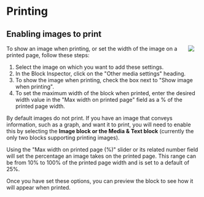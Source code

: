 # Printing

## Enabling images to print

<img src="/bcgov-wordpress-block-theme/image-print-settings.png" align="right" hspace="15">

To show an image when printing, or set the width of the image on a printed page, follow these steps:

1. Select the image on which you want to add these settings.
2. In the Block Inspector, click on the "Other media settings" heading.
3. To show the image when printing, check the box next to "Show image when printing".
4. To set the maximum width of the block when printed, enter the desired width value in the "Max width on printed page" field as a % of the printed page width.

By default images do not print. If you have an image that conveys information, such as a graph, and want it to print, you will need to enable this by selecting the  **Image block or the Media & Text block**  (currently the only two blocks supporting printing images).

Using the "Max width on printed page (%)" slider or its related number field will set the percentage an image takes on the printed page. This range can be from 10% to 100% of the printed page width and is set to a default of 25%.

Once you have set these options, you can preview the block to see how it will appear when printed.

